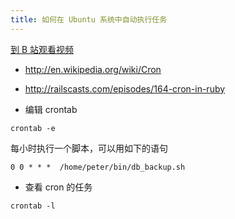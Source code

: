 ```yaml
---
title: 如何在 Ubuntu 系统中自动执行任务
---
```


[到 B 站观看视频](https://www.bilibili.com/video/av97036814?from=search&seid=15132568297909556585)

- <http://en.wikipedia.org/wiki/Cron>
- <http://railscasts.com/episodes/164-cron-in-ruby>

- 编辑 crontab

~~~
crontab -e
~~~

每小时执行一个脚本，可以用如下的语句

~~~
0 0 * * *  /home/peter/bin/db_backup.sh
~~~

- 查看 cron 的任务

~~~
crontab -l
~~~
